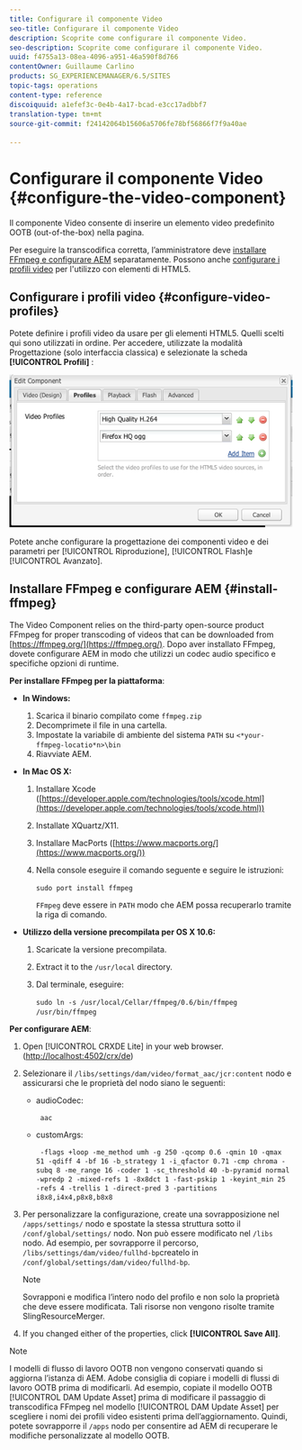```yaml
---
title: Configurare il componente Video
seo-title: Configurare il componente Video
description: Scoprite come configurare il componente Video.
seo-description: Scoprite come configurare il componente Video.
uuid: f4755a13-08ea-4096-a951-46a590f8d766
contentOwner: Guillaume Carlino
products: SG_EXPERIENCEMANAGER/6.5/SITES
topic-tags: operations
content-type: reference
discoiquuid: a1efef3c-0e4b-4a17-bcad-e3cc17adbbf7
translation-type: tm+mt
source-git-commit: f24142064b15606a5706fe78bf56866f7f9a40ae

---
```



# Configurare il componente Video {#configure-the-video-component}

Il componente [](/help/sites-authoring/default-components-foundation.md#video) Video consente di inserire un elemento video predefinito OOTB (out-of-the-box) nella pagina.

Per eseguire la transcodifica corretta, l’amministratore deve [installare FFmpeg e configurare AEM](#install-ffmpeg) separatamente. Possono anche [configurare i profili video](#configure-video-profiles) per l&#39;utilizzo con elementi di HTML5.

## Configurare i profili video {#configure-video-profiles}

Potete definire i profili video da usare per gli elementi HTML5. Quelli scelti qui sono utilizzati in ordine. Per accedere, utilizzate la modalità [](/help/sites-authoring/default-components-designmode.md) Progettazione (solo interfaccia classica) e selezionate la scheda **[!UICONTROL Profili]** :

![chlimage_1-317](assets/chlimage_1-317.png)

Potete anche configurare la progettazione dei componenti video e dei parametri per [!UICONTROL Riproduzione], [!UICONTROL Flash]e [!UICONTROL Avanzato].

## Installare FFmpeg e configurare AEM {#install-ffmpeg}

The Video Component relies on the third-party open-source product FFmpeg for proper transcoding of videos that can be downloaded from [https://ffmpeg.org/](https://ffmpeg.org/). Dopo aver installato FFmpeg, dovete configurare AEM in modo che utilizzi un codec audio specifico e specifiche opzioni di runtime.

**Per installare FFmpeg per la piattaforma**:

* **In Windows:**

   1. Scarica il binario compilato come `ffmpeg.zip`
   1. Decomprimete il file in una cartella.
   1. Impostate la variabile di ambiente del sistema `PATH` su `<*your-ffmpeg-locatio*n>\bin`
   1. Riavviate AEM.

* **In Mac OS X:**

   1. Installare Xcode ([https://developer.apple.com/technologies/tools/xcode.html](https://developer.apple.com/technologies/tools/xcode.html))
   1. Installate XQuartz/X11.
   1. Installare MacPorts ([https://www.macports.org/](https://www.macports.org/))
   1. Nella console eseguire il comando seguente e seguire le istruzioni:

      `sudo port install ffmpeg`

      `FFmpeg` deve essere in `PATH` modo che AEM possa recuperarlo tramite la riga di comando.

* **Utilizzo della versione precompilata per OS X 10.6:**

   1. Scaricate la versione precompilata.
   1. Extract it to the `/usr/local` directory.
   1. Dal terminale, eseguire:

      `sudo ln -s /usr/local/Cellar/ffmpeg/0.6/bin/ffmpeg /usr/bin/ffmpeg`

**Per configurare AEM**:

1. Open [!UICONTROL CRXDE Lite] in your web browser. ([http://localhost:4502/crx/de](http://localhost:4502/crx/de))
1. Selezionare il `/libs/settings/dam/video/format_aac/jcr:content` nodo e assicurarsi che le proprietà del nodo siano le seguenti:

   * audioCodec:

      ```
       aac
      ```

   * customArgs:

      ```
       -flags +loop -me_method umh -g 250 -qcomp 0.6 -qmin 10 -qmax 51 -qdiff 4 -bf 16 -b_strategy 1 -i_qfactor 0.71 -cmp chroma -subq 8 -me_range 16 -coder 1 -sc_threshold 40 -b-pyramid normal -wpredp 2 -mixed-refs 1 -8x8dct 1 -fast-pskip 1 -keyint_min 25 -refs 4 -trellis 1 -direct-pred 3 -partitions i8x8,i4x4,p8x8,b8x8
      ```

1. Per personalizzare la configurazione, create una sovrapposizione nel `/apps/settings/` nodo e spostate la stessa struttura sotto il `/conf/global/settings/` nodo. Non può essere modificato nel `/libs` nodo. Ad esempio, per sovrapporre il percorso, `/libs/settings/dam/video/fullhd-bp`createlo in `/conf/global/settings/dam/video/fullhd-bp`.

   >[!NOTE]
   >
   >Sovrapponi e modifica l’intero nodo del profilo e non solo la proprietà che deve essere modificata. Tali risorse non vengono risolte tramite SlingResourceMerger.

1. If you changed either of the properties, click **[!UICONTROL Save All]**.

>[!NOTE]
>
>I modelli di flusso di lavoro OOTB non vengono conservati quando si aggiorna l’istanza di AEM. Adobe consiglia di copiare i modelli di flussi di lavoro OOTB prima di modificarli. Ad esempio, copiate il modello OOTB [!UICONTROL DAM Update Asset] prima di modificare il passaggio di transcodifica FFmpeg nel modello [!UICONTROL DAM Update Asset] per scegliere i nomi dei profili video esistenti prima dell’aggiornamento. Quindi, potete sovrapporre il `/apps` nodo per consentire ad AEM di recuperare le modifiche personalizzate al modello OOTB.

